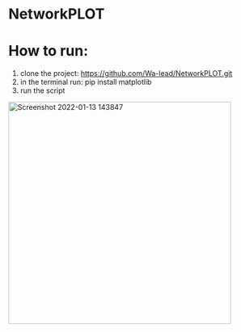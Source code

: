 # NetworkPLOT

# How to run: 
1. clone the project: https://github.com/Wa-lead/NetworkPLOT.git
2. in the terminal run: pip install matplotlib
3. run the script



<img width="440" alt="Screenshot 2022-01-13 143847" src="https://user-images.githubusercontent.com/81301826/149323743-87fff4ff-cd8a-4e2e-8757-99d31de8f29d.png">
